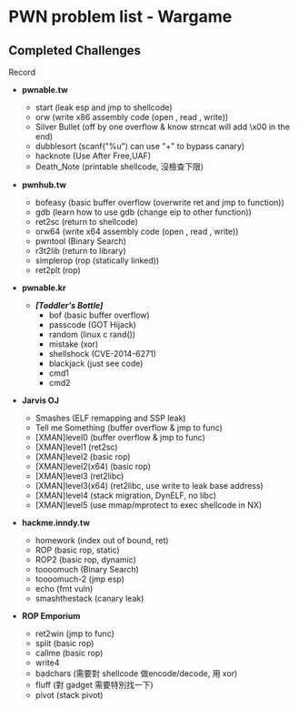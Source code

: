 # PWN problem list - Wargame

## Completed Challenges
Record


* **pwnable.tw**
	- start (leak esp and jmp to shellcode)
	- orw (write x86 assembly code (open , read , write))
	- Silver Bullet (off by one overflow & know strncat will add \x00 in the end)
	- dubblesort (scanf("%u") can use "+" to bypass canary)
	- hacknote (Use After Free,UAF)
	- Death_Note (printable shellcode, 沒檢查下限)


* **pwnhub.tw**
	- bofeasy (basic buffer overflow (overwrite ret and jmp to function))       
	- gdb (learn how to use gdb (change eip to other function))           
	- ret2sc (return to shellcode)        
	- orw64 (write x64 assembly code (open , read , write))         
	- pwntool (Binary Search)
	- r3t2lib (return to library)
	- simplerop (rop (statically linked))
	- ret2plt (rop)


* **pwnable.kr**
	- ***[Toddler's Bottle]***
		- bof (basic buffer overflow)
		- passcode (GOT Hijack)
		- random (linux c rand())
		- mistake (xor)
		- shellshock (CVE-2014-6271)
		- blackjack (just see code)
		- cmd1
		- cmd2

* **Jarvis OJ**
	- Smashes (ELF remapping and SSP leak)
	- Tell me Something (buffer overflow & jmp to func)
	- [XMAN]level0 (buffer overflow & jmp to func)
	- [XMAN]level1 (ret2sc)
	- [XMAN]level2 (basic rop)
	- [XMAN]level2(x64) (basic rop)
	- [XMAN]level3 (ret2libc)
	- [XMAN]level3(x64) (ret2libc, use write to leak base address)
	- [XMAN]level4 (stack migration, DynELF, no libc)
	- [XMAN]level5 (use mmap/mprotect to exec shellcode in NX)

* **hackme.inndy.tw**
	- homework (index out of bound, ret)
	- ROP (basic rop, static)
	- ROP2 (basic rop, dynamic)
	- toooomuch	(Binary Search)
	- toooomuch-2 (jmp esp)
	- echo (fmt vuln)
	- smashthestack (canary leak)

* **ROP Emporium**
	- ret2win (jmp to func)
	- split (basic rop)
	- callme (basic rop)
	- write4
	- badchars (需要對 shellcode 做encode/decode, 用 xor)
	- fluff (對 gadget 需要特別找一下)
	- pivot (stack pivot)
